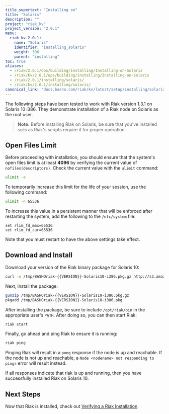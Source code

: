 ```yaml
---
title_supertext: "Installing on"
title: "Solaris"
description: ""
project: "riak_kv"
project_version: "2.0.1"
menu:
  riak_kv-2.0.1:
    name: "Solaris"
    identifier: "installing_solaris"
    weight: 306
    parent: "installing"
toc: true
aliases:
  - /riak/2.0.1/ops/building/installing/Installing-on-Solaris
  - /riak/kv/2.0.1/ops/building/installing/Installing-on-Solaris
  - /riak/2.0.1/installing/solaris/
  - /riak/kv/2.0.1/installing/solaris/
canonical_link: "docs.basho.com/riak/kv/latest/setup/installing/solaris"
---
```




[install verify]: /riak/kv/2.0.1/setup/installing/verify

The following steps have been tested to work with Riak version 1.3.1 on Solaris 10 i386. They demonstrate installation of a Riak node on Solaris as the root user.

> **Note:** Before installing Riak on Solaris, be sure that you've installed `sudo` as Riak's scripts require it for proper operation.

## Open Files Limit

Before proceeding with installation, you should ensure that the system's open files limit is at least **4096** by verifying the current value of `nofiles(descriptors)`. Check the current value with the `ulimit` command:

```bash
ulimit -a
```

To temporarily increase this limit for the life of your session, use the following command:

```bash
ulimit -n 65536
```

To increase this value in a persistent manner that will be enforced after restarting the system, add the following to the `/etc/system` file:

```
set rlim_fd_max=65536
set rlim_fd_cur=65536
```

Note that you must restart to have the above settings take effect.

## Download and Install

Download your version of the Riak binary package for Solaris 10:

```bash
curl -o /tmp/BASHOriak-{{VERSION}}-Solaris10-i386.pkg.gz http://s3.amazonaws.com/downloads.basho.com/riak/{{V.V}}/{{VERSION}}/solaris/10/BASHOriak-{{VERSION}}-Solaris10-x86_64.pkg.gz
```

Next, install the package:

```bash
gunzip /tmp/BASHOriak-{{VERSION}}-Solaris10-i386.pkg.gz
pkgadd /tmp/BASHOriak-{{VERSION}}-Solaris10-i386.pkg
```

After installing the package, be sure to include `/opt/riak/bin` in the
appropriate user's `PATH`. After doing so, you can then start Riak:

```bash
riak start
```

Finally, go ahead and ping Riak to ensure it is running:

```bash
riak ping
```

Pinging Riak will result in a `pong` response if the node is up and reachable. If the node is not up and reachable, a `Node <nodename> not responding to pings` error will result instead.

If all responses indicate that riak is up and running, then you have successfully installed Riak on Solaris 10.

## Next Steps

Now that Riak is installed, check out [Verifying a Riak Installation][install verify].
